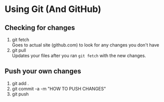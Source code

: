 # Using Git (And GitHub)
  
## Checking for changes
1. git fetch  
Goes to actual site (github.com) to look for any changes you don't have  
2. git pull  
Updates your files after you ran `git fetch` with the new changes.  
  
## Push your own changes
1. git add .
2. git commit -a -m "HOW TO PUSH CHANGES"
3. git push 
